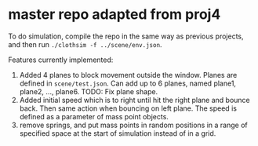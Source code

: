 # master repo adapted from proj4

To do simulation, compile the repo in the same way as previous projects, and then run `./clothsim -f ../scene/env.json`.

Features currently implemented:
1. Added 4 planes to block movement outside the window. Planes are defined in `scene/test.json`. Can add up to 6 planes, named plane1, plane2, ..., plane6. TODO: Fix plane shape.
2. Added initial speed which is to right until hit the right plane and bounce back. Then same action when bouncing on left plane. The speed is defined as a parameter of mass point objects.
3. remove springs, and put mass points in random positions in a range of specified space at the start of simulation instead of in a grid. 
